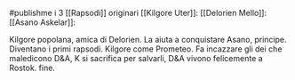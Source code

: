 #publishme 
i 3 [[Rapsodi]] originari
[[Kilgore Uter]]:
[[Delorien Mello]]: 
[[Asano Askelar]]: 


Kilgore popolana, amica di Delorien. La aiuta a conquistare Asano, principe. Diventano i primi rapsodi. Kilgore come Prometeo. Fa incazzare gli dei che maledicono D&A, K si sacrifica per salvarli, D&A vivono felicemente a Rostok. fine.

